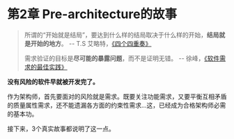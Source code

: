 # 第2章 Pre-architecture的故事

> 所谓的“开始就是结局”，要达到什么样的结局取决于什么样的开始，**结局就是开始的地方**。 -- T.S 艾略特，[《四个四重奏》](https://book.douban.com/subject/3236336/)
>
> 需求验证的目标是**尽可能的暴露问题**，而不是证明无错。 -- 徐峰，[《软件需求的最佳实践》](https://book.douban.com/subject/3265691/)

**没有风险的软件早就被开发完了。**

作为架构师，首先要面对的风险就是需求。既要关注功能需求，又要平衡互相矛盾的质量属性需求，还不能遗漏各方面的约束性需求...这，已经成为合格架构师必需的基本功。

接下来，3个真实故事都说明了这一点。
